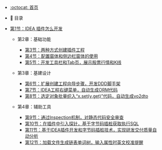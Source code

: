 - [:octocat: 首页](/README)
- :memo: 目录
- [第1节：IDEA 插件怎么开发](/md/萌新入门攻略.md)

   
   - 第2章：基础功能
   
       - [第3节：两种方式创建插件工程](/md/idea-plugin/2021-10-18-第一节：两种方式创建插件工程.md)
       - [第4节：配置窗体和侧边栏窗体的使用](/md/idea-plugin/2021-11-03-第二节：配置窗体和侧边栏窗体的使用.md)
       - [第5节：开发工具栏和Tab页，展示股票行情和K线](/md/idea-plugin/2021-11-18-第三节：开发工具栏和Tab页展示股票行情和K线.md)
   
   - 第3章：基建设计
   
       - [第6节：扩展创建工程向导步骤，开发DDD脚手架](/md/idea-plugin/2021-11-24-第四节：扩展创建工程向导步骤开发DDD脚手架.md)
       - [第7节：IDEA工程右键菜单，自动生成ORM代码](/md/idea-plugin/2021-12-08-第五节：IDEA工程右键菜单自动生成ORM代码.md)
       - [第8节：选定对象批量织入“x.set(y.get)”代码，自动生成vo2dto](/md/idea-plugin/2021-12-14-第六节：以织入代码的方式自动处理vo2dto.md)
   
   - 第4章：辅助工具
       
       - [第9节：通过Inspection机制，对静态代码安全审查](/md/idea-plugin/2021-12-22-第7节：通过Inspection机制为静态代码安全审查.md)
       - [第10节：在插件中引入探针，基于字节码插桩获取执行SQL](/md/idea-plugin/2022-01-17-第8节：在插件中引入探针基于字节码插桩获取执行SQL.md)
       - [第11节：基于IDEA插件开发和字节码插桩技术，实现研发交付质量自动分析](/md/idea-plugin/2022-01-22-第9节：加载文件生成链表单词树输入属性时英文校准提醒.md)
       - [第12节：加载文件生成链表单词树，输入属性时英文校准提醒](/md/idea-plugin/2022-01-23-第10节：基于字节码插桩采集数据实现代码交付质量自动分析.md)

